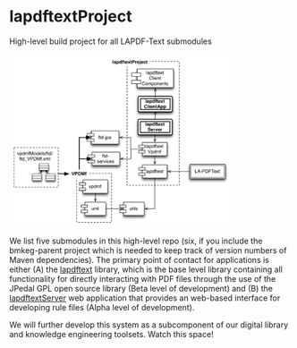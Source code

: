 lapdftextProject
================

High-level build project for all LAPDF-Text submodules

<img src="design/lapdftext.jpg" width="400px">

We list five submodules in this high-level repo (six, if you include the bmkeg-parent project 
which is needed to keep track of version numbers of Maven dependencies). 
The primary point of contact for applications is either 
(A) the [lapdftext](https://github.com/BMKEG/lapdftext) library, which is the base level
library containing all functionality for directly interacting with PDF files through the 
use of the JPedal GPL open source library (Beta level of development) and 
(B) the [lapdftextServer](https://github.com/BMKEG/lapdftextServer) web application 
that provides an web-based interface for developing rule files (Alpha level of development).

We will further develop this system as a subcomponent of our digital library and knowledge engineering toolsets. 
Watch this space! 
